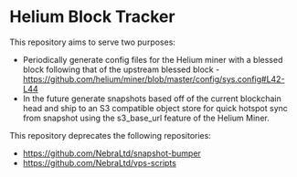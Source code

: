 # Helium Block Tracker

This repository aims to serve two purposes:
- Periodically generate config files for the Helium miner with a blessed block following that of the upstream blessed block - https://github.com/helium/miner/blob/master/config/sys.config#L42-L44
- In the  future generate snapshots based off of the current blockchain head and ship to an S3 compatible object store for quick hotspot sync from snapshot using the s3_base_url feature of the Helium Miner.

This repository deprecates the following repositories:
- https://github.com/NebraLtd/snapshot-bumper
- https://github.com/NebraLtd/vps-scripts
